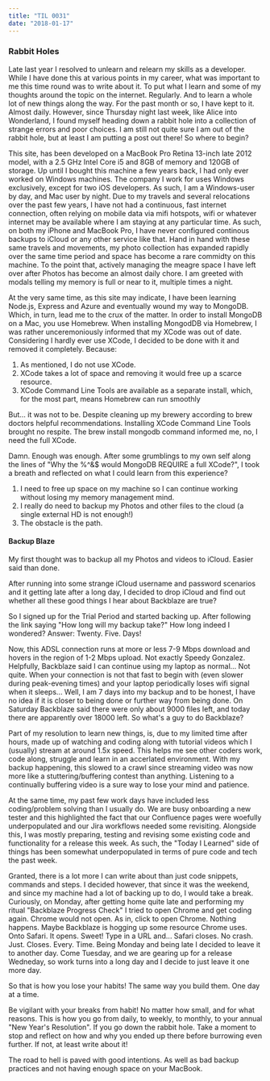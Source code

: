 ```yaml
---
title: "TIL 0031"
date: "2018-01-17"
---
```


### Rabbit Holes

Late last year I resolved to unlearn and relearn my skills as a developer. While I have done this at various points in my career, what was important to me this time round was to write about it. To put what I learn and some of my thoughts around the topic on the internet. Regularly. And to learn a whole lot of new things along the way. For the past month or so, I have kept to it. Almost daily. However, since Thursday night last week, like Alice into Wonderland, I found myself heading down a rabbit hole into a collection of strange errors and poor choices. I am still not quite sure I am out of the rabbit hole, but at least I am putting a post out there! So where to begin? 

This site, has been developed on a MacBook Pro Retina 13-inch late 2012 model, with a 2.5 GHz Intel Core i5 and 8GB of memory and 120GB of storage. Up until I bought this machine a few years back, I had only ever worked on Windows machines. The company I work for uses Windows exclusively, except for two iOS developers. As such, I am a Windows-user by day, and Mac user by night. Due to my travels and several relocations over the past few years, I have not had a continuous, fast internet connection, often relying on mobile data via mifi hotspots, wifi or whatever internet may be available where I am staying at any particular time. As such, on both my iPhone and MacBook Pro, I have never configured continous backups to iCloud or any other service like that. Hand in hand with these same travels and movements, my photo collection has expanded rapidly over the same time period and space has become a rare commidty on this machine. To the point that, actively managing the meagre space I have left over after Photos has become an almost daily chore. I am greeted with modals telling my memory is full or near to it, multiple times a night. 

At the very same time, as this site may indicate, I have been learning Node.js, Express and Azure and eventually wound my way to MongoDB. Which, in turn, lead me to the crux of the matter. In order to install MongoDB on a Mac, you use Homebrew. When installing MongodDB via Homebrew, I was rather unceremoniously informed that my XCode was out of date. Considering I hardly ever use XCode, I decided to be done with it and removed it completely. Because:

1. As mentioned, I do not use XCode. 
2. XCode takes a lot of space and removing it would free up a scarce resource.
3. XCode Command Line Tools are available as a separate install, which, for the most part, means Homebrew can run smoothly

But... it was not to be. Despite cleaning up my brewery according to brew doctors helpful recommendations. Installing XCode Command Line Tools brought no respite. The brew install mongodb command informed me, no, I need the full XCode. 

Damn. Enough was enough. After some grumblings to my own self along the lines of "Why the %^&$ would MongoDB REQUIRE a full XCode?", I took a breath and reflected on what I could learn from this experience? 

1. I need to free up space on my machine so I can continue working without losing my memory management mind. 
2. I really do need to backup my Photos and other files to the cloud (a single external HD is not enough!)
3. The obstacle is the path. 

#### Backup Blaze

My first thought was to backup all my Photos and videos to iCloud. Easier said than done. 

After running into some strange iCloud username and password scenarios and it getting late after a long day, I decided to drop iCloud and find out whether all these good things I hear about Backblaze are true? 

So I signed up for the Trial Period and started backing up. After following the link saying "How long will my backup take?" How long indeed I wondered? 
Answer: Twenty. Five. Days! 

Now, this ADSL connection runs at more or less 7-9 Mbps download and hovers in the region of 1-2 Mbps upload. Not exactly Speedy Gonzalez. Helpfully, Backblaze said I can continue using my laptop as normal... 
Not quite. When your connection is not that fast to begin with (even slower during peak-evening times) and your laptop periodically loses wifi signal when it sleeps... Well, I am 7 days into my backup and to be honest, I have no idea if it is closer to being done or further way from being done. On Saturday Backblaze said there were only about 9000 files left, and today there are apparently over 18000 left. So what's a guy to do Backblaze? 

Part of my resolution to learn new things, is, due to my limited time after hours, made up of watching and coding along with tutorial videos which I (usually) stream at around 1.5x speed. This helps me see other coders work, code along, struggle and learn in an accerlated environment. With my backup happening, this slowed to a crawl since streaming video was now more like a stuttering/buffering contest than anything. Listening to a continually buffering video is a sure way to lose your mind and patience.  

At the same time, my past few work days have included less coding/problem solving than I usually do. We are busy onboarding a new tester and this highlighted the fact that our Confluence pages were woefully underpopulated and our Jira workflows needed some revisiting. Alongside this, I was mostly preparing, testing and revising some existing code and functionality for a release this week. As such, the "Today I Learned" side of things has been somewhat underpopulated in terms of pure code and tech the past week. 

Granted, there is a lot more I can write about than just code snippets, commands and steps. I decided however, that since it was the weekend, and since my machine had a lot of backing up to do, I would take a break. Curiously, on Monday, after getting home quite late and performing my ritual "Backblaze Progress Check" I tried to open Chrome and get coding again. Chrome would not open. As in, click to open Chrome. Nothing happens. Maybe Backblaze is hogging up some resource Chrome uses. Onto Safari. It opens. Sweet! Type in a URL and... Safari closes. No crash. Just. Closes. Every. Time. Being Monday and being late I decided to leave it to another day. Come Tuesday, and we are gearing up for a release Wedneday, so work turns into a long day and I decide to just leave it one more day. 

So that is how you lose your habits! The same way you build them. One day at a time. 

Be vigilant with your breaks from habit! No matter how small, and for what reasons. This is how you go from daily, to weekly, to monthly, to your annual "New Year's Resolution". If you go down the rabbit hole. Take a moment to stop and reflect on how and why you ended up there before burrowing even further. If not, at least write about it!

The road to hell is paved with good intentions. As well as bad backup practices and not having enough space on your MacBook.






